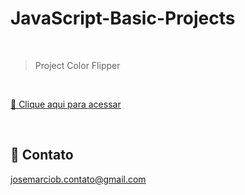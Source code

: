 # JavaScript-Basic-Projects

<br>

> Project Color Flipper

<br>

[🔗 Clique aqui para acessar](https://josemarcio-color-flipper.netlify.app)

<br>

## 💛 Contato

josemarciob.contato@gmail.com
